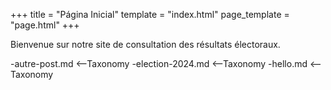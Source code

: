+++
title = "Página Inicial"
template = "index.html"
page_template = "page.html"
+++

Bienvenue sur notre site de consultation des résultats électoraux.

-autre-post.md <--Taxonomy
-election-2024.md <--Taxonomy
-hello.md <-- Taxonomy